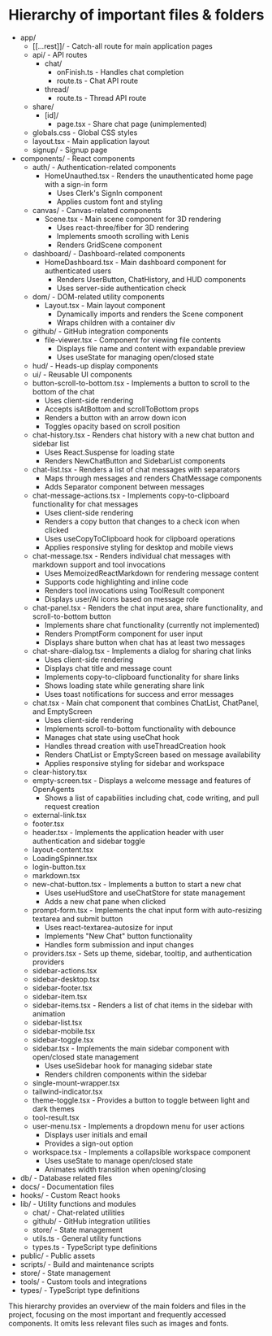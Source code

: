 # Hierarchy of important files & folders

- app/
  - [[...rest]]/ - Catch-all route for main application pages
  - api/ - API routes
    - chat/
      - onFinish.ts - Handles chat completion
      - route.ts - Chat API route
    - thread/
      - route.ts - Thread API route
  - share/
    - [id]/
      - page.tsx - Share chat page (unimplemented)
  - globals.css - Global CSS styles
  - layout.tsx - Main application layout
  - signup/ - Signup page
- components/ - React components
  - auth/ - Authentication-related components
    - HomeUnauthed.tsx - Renders the unauthenticated home page with a sign-in form
      - Uses Clerk's SignIn component
      - Applies custom font and styling
  - canvas/ - Canvas-related components
    - Scene.tsx - Main scene component for 3D rendering
      - Uses react-three/fiber for 3D rendering
      - Implements smooth scrolling with Lenis
      - Renders GridScene component
  - dashboard/ - Dashboard-related components
    - HomeDashboard.tsx - Main dashboard component for authenticated users
      - Renders UserButton, ChatHistory, and HUD components
      - Uses server-side authentication check
  - dom/ - DOM-related utility components
    - Layout.tsx - Main layout component
      - Dynamically imports and renders the Scene component
      - Wraps children with a container div
  - github/ - GitHub integration components
    - file-viewer.tsx - Component for viewing file contents
      - Displays file name and content with expandable preview
      - Uses useState for managing open/closed state
  - hud/ - Heads-up display components
  - ui/ - Reusable UI components
  - button-scroll-to-bottom.tsx - Implements a button to scroll to the bottom of the chat
    - Uses client-side rendering
    - Accepts isAtBottom and scrollToBottom props
    - Renders a button with an arrow down icon
    - Toggles opacity based on scroll position
  - chat-history.tsx - Renders chat history with a new chat button and sidebar list
    - Uses React.Suspense for loading state
    - Renders NewChatButton and SidebarList components
  - chat-list.tsx - Renders a list of chat messages with separators
    - Maps through messages and renders ChatMessage components
    - Adds Separator component between messages
  - chat-message-actions.tsx - Implements copy-to-clipboard functionality for chat messages
    - Uses client-side rendering
    - Renders a copy button that changes to a check icon when clicked
    - Uses useCopyToClipboard hook for clipboard operations
    - Applies responsive styling for desktop and mobile views
  - chat-message.tsx - Renders individual chat messages with markdown support and tool invocations
    - Uses MemoizedReactMarkdown for rendering message content
    - Supports code highlighting and inline code
    - Renders tool invocations using ToolResult component
    - Displays user/AI icons based on message role
  - chat-panel.tsx - Renders the chat input area, share functionality, and scroll-to-bottom button
    - Implements share chat functionality (currently not implemented)
    - Renders PromptForm component for user input
    - Displays share button when chat has at least two messages
  - chat-share-dialog.tsx - Implements a dialog for sharing chat links
    - Uses client-side rendering
    - Displays chat title and message count
    - Implements copy-to-clipboard functionality for share links
    - Shows loading state while generating share link
    - Uses toast notifications for success and error messages
  - chat.tsx - Main chat component that combines ChatList, ChatPanel, and EmptyScreen
    - Uses client-side rendering
    - Implements scroll-to-bottom functionality with debounce
    - Manages chat state using useChat hook
    - Handles thread creation with useThreadCreation hook
    - Renders ChatList or EmptyScreen based on message availability
    - Applies responsive styling for sidebar and workspace
  - clear-history.tsx
  - empty-screen.tsx - Displays a welcome message and features of OpenAgents
    - Shows a list of capabilities including chat, code writing, and pull request creation
  - external-link.tsx
  - footer.tsx
  - header.tsx - Implements the application header with user authentication and sidebar toggle
  - layout-content.tsx
  - LoadingSpinner.tsx
  - login-button.tsx
  - markdown.tsx
  - new-chat-button.tsx - Implements a button to start a new chat
    - Uses useHudStore and useChatStore for state management
    - Adds a new chat pane when clicked
  - prompt-form.tsx - Implements the chat input form with auto-resizing textarea and submit button
    - Uses react-textarea-autosize for input
    - Implements "New Chat" button functionality
    - Handles form submission and input changes
  - providers.tsx - Sets up theme, sidebar, tooltip, and authentication providers
  - sidebar-actions.tsx
  - sidebar-desktop.tsx
  - sidebar-footer.tsx
  - sidebar-item.tsx
  - sidebar-items.tsx - Renders a list of chat items in the sidebar with animation
  - sidebar-list.tsx
  - sidebar-mobile.tsx
  - sidebar-toggle.tsx
  - sidebar.tsx - Implements the main sidebar component with open/closed state management
    - Uses useSidebar hook for managing sidebar state
    - Renders children components within the sidebar
  - single-mount-wrapper.tsx
  - tailwind-indicator.tsx
  - theme-toggle.tsx - Provides a button to toggle between light and dark themes
  - tool-result.tsx
  - user-menu.tsx - Implements a dropdown menu for user actions
    - Displays user initials and email
    - Provides a sign-out option
  - workspace.tsx - Implements a collapsible workspace component
    - Uses useState to manage open/closed state
    - Animates width transition when opening/closing
- db/ - Database related files
- docs/ - Documentation files
- hooks/ - Custom React hooks
- lib/ - Utility functions and modules
  - chat/ - Chat-related utilities
  - github/ - GitHub integration utilities
  - store/ - State management
  - utils.ts - General utility functions
  - types.ts - TypeScript type definitions
- public/ - Public assets
- scripts/ - Build and maintenance scripts
- store/ - State management
- tools/ - Custom tools and integrations
- types/ - TypeScript type definitions

This hierarchy provides an overview of the main folders and files in the project, focusing on the most important and frequently accessed components. It omits less relevant files such as images and fonts.